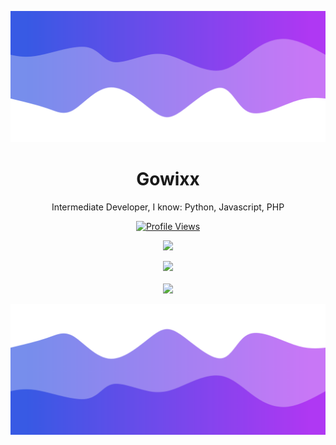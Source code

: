 ![Header](./header.png)

<h1 align="center">Gowixx</h1>
<p align="center">Intermediate Developer, I know: Python, Javascript, PHP</p>
<a href="https://github.com/Gowixx">
  <p align="center">
    <img src="https://komarev.com/ghpvc/?username=Gowixx" alt="Profile Views">
  </p>
</a>

<p align="center">
  <img src="https://github-readme-stats.vercel.app/api/?username=Gowixx&title_color=4F8CC9&text_color=9f9f9f&show_icons=true&bg_color=00000000&hide_border=true&icon_color=4F8CC9&hide_title=true&count_private=true" />
</p>

<p align="center">
  <img src="https://discord.c99.nl/widget/theme-4/693502062650064906.png" />
  <br />
  <br />
  <img src="https://github-profile-trophy.vercel.app/?username=Gowixx&theme=nord&margin-w=15&margin-h=1&column=6" />
</p>

![Footer](./footer.png)
